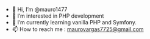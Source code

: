 - 👋 Hi, I’m @mauro1477
- 👀 I’m interested in PHP development
- 🌱 I’m currently learning vanilla PHP and Symfony.
- 📫 How to reach me : maurovargas7725@gmail.com

<!---
mauro1477/mauro1477 is a ✨ special ✨ repository because its `README.md` (this file) appears on your GitHub profile.
You can click the Preview link to take a look at your changes.
--->
